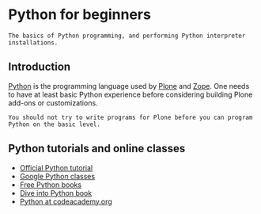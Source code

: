 # Python for beginners

```{admonition} Description
The basics of Python programming, and performing Python interpreter installations.
```

## Introduction

[Python](http://python.org) is the programming language used by
[Plone](https://plone.org) and [Zope](http://zope.org). One needs to have at least basic Python experience
before considering building Plone add-ons or customizations.

```{note}
You should not try to write programs for Plone before you can program Python on the basic level.
```

## Python tutorials and online classes

- [Official Python tutorial](http://docs.python.org/tutorial/)
- [Google Python classes](http://code.google.com/edu/languages/google-python-class/)
- [Free Python books](http://pythonbooks.revolunet.com/)
- [Dive into Python book](http://www.diveintopython.net/toc/index.html)
- [Python at codeacademy.org](http://www.codecademy.com/#!/exercises/0)
